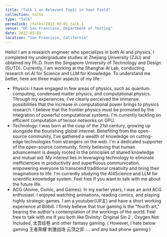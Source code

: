 ```yaml
---
title: "Talk 1 on Relevant Topic in Your Field"
collection: talks
type: "Talk"
permalink: /talks/2012-03-01-talk-1
venue: "UC San Francisco, Department of Testing"
date: 2012-03-01
location: "San Francisco, California"
---
```


Hello! I am a research engineer who specializes in both AI and physics. I completed my undergraduate studies at Zhejiang University (ZJU) and obtained my Ph.D. from the Singapore University of Technology and Design (SUTD). Currently, I am working at the Shanghai AI Lab, conducting research on AI for Science and LLM for Knowledge. To understand me better, here are three major aspects of my life:

- Physics: I have engaged in few areas of physics, such as quantum computing, condensed matter physics, and computational physics. Through my experiences, I've clearly perceived the immense possibilities that the increase in computational power brings to physics research. I believe that the frontier physics must be promoted by the integration of powerful computational systems. I'm currently tackling on efficient computation of tensor networks on GPU.
- Technology: I was born at the cusp of the 21st century, growing up alongside the flourishing global internet. Benefiting from the open-source community, I've gathered a wealth of knowledge on cutting-edge technologies from strangers on the web. I'm a dedicated supporter of the open-source community, firmly believing that human advancement is deeply rooted in the principles of shared knowledge and mutual aid. My interest lies in leveraging technology to eliminate inefficiencies in productivity and superfluous communication, empowering everyone to transcend traditional creativity and bring their imaginations to life. I'm currently studying the AI4Science and LLM for scientific knowledge system. Feel free If you want to talk with me about the future life.
- ACG (Anime, Comic, and Games): In my earlier years, I was an avid ACG enthusiast. I enjoyed watching animations, reading comics, and playing highly strategic games. I am a youtuber(UP主) and have a short working experience at Bilibili. I firmly believe that true gaming is the "fourth art," bearing the author's contemplation of the workings of the world. Feel free to talk with me If you both like Divinity: Original Sin 2 , Oxygen Not Included, 太吾绘卷  and other fantasy gaming. ( However, I hate below gaming 王者荣耀 刺激战场 云顶之弈 .... and any bad phone gaming )


